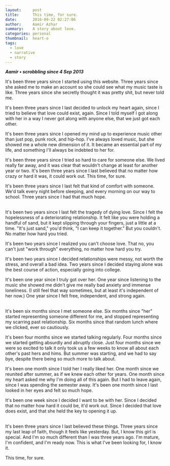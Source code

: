 ```yaml
---
layout:     post
title:      This time, for sure.
date:       2016-09-22 02:27:06
author:     Aamir Azhar
summary:    A story about love.
categories: personal
thumbnail:  heart-o
tags:
  - love
  - narrative
  - story
---
```

***Aamir • scrobbling since 4 Sep 2013***

It's been three years since I started using this website. Three years since she asked me to make an account so she could see what my music taste is like. Three years since she secretly thought it was pretty shit, but never told me.

It's been three years since I last decided to unlock my heart again, since I tried to believe that love could exist, again. Since I told myself I got along with her in a way I never got along with anyone else, that we just got each other.

It's been three years since I opened my mind up to experience music other than just pop, punk rock, and hip-hop. I've always loved music, but she showed me a whole new dimension of it. It became an essential part of my life, and something I'll always be indebted to her for.

It's been three years since I tried so hard to care for someone else. We lived really far away, and it was clear that wouldn't change at least for another year or two. It's been three years since I last believed that no matter how crazy or hard it was, it could work out. This time, for sure.

It's been three years since I last felt that kind of comfort with someone. We'd talk every night before sleeping, and every morning on our way to school. Three years since I had that much hope.

<br>
It's been two years since I last felt the tragedy of dying love. Since I felt the hopelessness of a deteriorating relationship. It felt like you were holding a handful of sand, but it kept slipping through your fingers, just a little at a time. "It's just sand," you'd think, "I can keep it together." But you couldn't. No matter how hard you tried.

It's been two years since I realized you can't choose love. That no, you can't just "work through" everything, no matter how hard you try.

It's been two years since I decided relationships were messy, not worth the stress, and overall a bad idea. Two years since I decided staying alone was the best course of action, especially going into college.

It's been one year since I truly got over her. One year since listening to the music she showed me didn't give me really bad anxiety and immense loneliness. (I still feel that way sometimes, but at least it's independent of her now.) One year since I felt free, independent, and strong again.

<br>
It's been six months since I met someone else. Six months since "her" started representing someone different for me, and stopped representing my scarring past relationship. Six months since that random lunch where we clicked, ever so cautiously.

It's been four months since we started talking regularly. Four months since we started getting absurdly and abruptly close. Just four months since we were so excited to talk it only took us a few weeks to know all about each other's past hers and hims. But summer was starting, and we had to say bye, despite there being so much more to talk about.

It's been one month since I told her I really liked her. One month since we reunited after summer, as if we knew each other for years. One month since my heart asked me why I'm doing all of this again. But I had to leave again, since I was spending the semester away. It's been one month since I last looked in her eyes and felt so much hope.

It's been one week since I decided I want to be with her. Since I decided that no matter how hard it could be, it'd work out. Since I decided that love does exist, and that she held the key to opening it up.

<br>
It's been three years since I last believed these things. Three years since my last leap of faith, though it feels like yesterday. But, I know this girl is special. And I'm so much different than I was three years ago. I'm mature, I'm confident, and I'm ready now. This is what I've been looking for, I know it.

This time, for sure.
